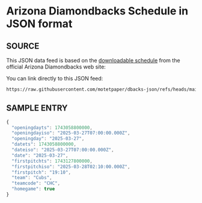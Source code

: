 # Arizona Diamondbacks Schedule in JSON format

## SOURCE
This JSON data feed is based on the [downloadable schedule]([url](https://www.mlb.com/dbacks/schedule/downloadable-schedule)) from the official Arizona Diamondbacks web site:

You can link directly to this JSON feed:

```bash
https://raw.githubusercontent.com/motetpaper/dbacks-json/refs/heads/main/dbacks2025.json
```

## SAMPLE ENTRY
```javascript
{
  "openingdayts": 1743058800000,
  "openingdayiso": "2025-03-27T07:00:00.000Z",
  "openingday": "2025-03-27",
  "datets": 1743058800000,
  "dateiso": "2025-03-27T07:00:00.000Z",
  "date": "2025-03-27",
  "firstpitchts": 1743127800000,
  "firstpitchiso": "2025-03-28T02:10:00.000Z",
  "firstpitch": "19:10",
  "team": "Cubs",
  "teamcode": "CHC",
  "homegame": true
}
```


